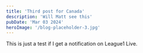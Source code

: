 ```yaml
---
title: 'Third post for Canada'
description: 'Will Matt see this'
pubDate: 'Mar 03 2024'
heroImage: '/blog-placeholder-3.jpg'
---
```


This is just a test if I get a notification on League1 Live.
